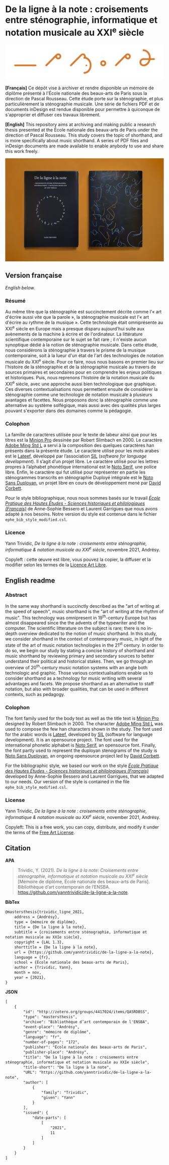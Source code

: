 # De la ligne à la note : croisements entre sténographie, informatique et notation musicale au XXI<sup>e</sup> siècle

![«&nbsp;De la ligne à la note&nbsp;» en sténographie Duployé intégrale](https://raw.githubusercontent.com/yanntrividic/de-la-ligne-a-la-note/main/titre_tranche.png)

**[Français]** Ce dépôt vise à archiver et rendre disponible un mémoire de diplôme présenté à l'École nationale des beaux-arts de Paris sous la direction de Pascal Rousseau. Cette étude porte sur la sténographie, et plus particulièrement la sténographie musicale. Une série de fichiers PDF et de documents inDesign est rendue disponible pour permettre à quiconque de s'approprier et diffuser ces travaux librement.

**[English]** This repository aims at archiving and making public a research thesis presented at the École nationale des beaux-arts de Paris under the direction of Pascal Rousseau. This study covers the topic of shorthand, and is more specifically about music shorthand. A series of PDF files and inDesign documents are made available to enable anybody to use and share this work freely.

![Photo de présentation du livre](https://raw.githubusercontent.com/yanntrividic/de-la-ligne-a-la-note/main/photo_presentation.jpg)

## Version française

*English below.*

### Résumé

Au même titre que la sténographie est succinctement décrite comme l'«&nbsp;art d'écrire aussi vite que la parole&nbsp;», la sténographie musicale est l'«&nbsp;art d'écrire au rythme de la musique&nbsp;». Cette technologie était omniprésente au XXI<sup>e</sup> siècle en Europe mais a presque disparu aujourd'hui suite aux avènements de la machine à écrire et de l'ordinateur. La littérature scientifique contemporaine sur le sujet se fait rare&nbsp;; il n'existe aucun synoptique dédié à la notion de sténographie musicale. Dans cette étude, nous considérons la sténographie à travers le prisme de la musique contemporaine, soit à la lueur d'un état de l'art des technologies de notation musicale du XXI<sup>e</sup> siècle. Pour ce faire, nous nous basons en premier lieu sur l'histoire de la sténographie et de la sténographie musicale au travers de sources primaires et secondaires pour en comprendre les enjeux politiques et historiques. Puis, nous reprenons l'histoire de la notation musicale du XXI<sup>e</sup> siècle, avec une approche aussi bien technologique que graphique. Ces diverses contextualisations nous permettent ensuite de considérer la sténographie comme une technologie de notation musicale à plusieurs avantages et facettes. Nous proposons donc la sténographie comme une alternative au système solfégique, mais aussi avec des qualités plus larges pouvant s'exporter dans des domaines comme la pédagogie.

### Colophon

La famille de caractères utilisée pour le texte de labeur ainsi que pour les titres est la [Minion Pro](https://fonts.adobe.com/fonts/minion) dessinée par Robert Slimbach en 2000. Le caractère [Adobe Ming Std L](https://fonts.adobe.com/fonts/adobe-ming) a servi à la composition des quelques caractères han présents dans la présente étude. Le caractère utilisé pour les mots arabes est le [Lateef](https://software.sil.org/lateef/), développé par l’association [SIL](https://software.sil.org/) (*software for language development*). Il s’agit d’un projet libre. Le caractère utilisé pour les lettres propres à l’alphabet phonétique international est le [Noto Serif](https://fonts.google.com/noto/specimen/Noto+Serif), une police libre. Enfin, le caractère qui fut utilisé pour représenter en partie les sténogrammes transcrits en sténographie Duployé intégrale est le [Noto Sans Duployan](https://github.com/dscorbett/duployan-font/), un projet libre en cours de développement mené par [David Corbett](https://github.com/dscorbett/).

Pour le style bibliographique, nous nous sommes basés sur le travail *[École Pratique des Hautes Études - Sciences historiques et philologiques (Français)](http://www.zotero.org/styles/ecole-pratique-des-hautes-etudes-sciences-historiques-et-philologiques)* de Anne-Sophie Bessero et Laurent Garrigues que nous avons adapté à nos besoins. Notre version du style est contenue dans le fichier `ephe_bib_style_modified.csl`.

### Licence

Yann Trividic, *De la ligne à la note : croisements entre sténographie, informatique & notation musicale au XXI<sup>e</sup> siècle*, novembre 2021, Andrésy.

Copyleft : cette œuvre est libre, vous pouvez la copier, la diffuser et la modifier selon les termes de la [Licence Art Libre](https://artlibre.org).

## English readme

### Abstract

In the same way shorthand is succinctly described as the "art of writing at the speed of speech", music shorthand is the "art of writing at the rhythm of music". This technology was omnipresent in 19<sup>th</sup>-century Europe but has almost disappeared since the the advents of the typewriter and the computer. The scientific litterature on the subject is rare; there is no in-depth overview dedicated to the notion of music shorthand. In this study, we consider shorthand in the context of contemporary music, in light of the state of the art of music notation technologies in the 21<sup>st</sup> century. In order to do so, we begin our study by stating a concise history of shorthand and music shorthand by reviewing primary and secondary sources to better understand their political and historical stakes. Then, we go through an overview of 20<sup>th</sup>-century music notation systems with an angle both technologic and graphic. Those various contextualisations enable us to consider shorthand as a technology for music writing with several advantages and facets. We propose shorthand as an alternative to staff notation, but also with broader qualities, that can be used in different contexts, such as pedagogy.

### Colophon

The font family used for the body text as well as the title text is [Minion Pro](https://fonts.adobe.com/fonts/minion) designed by Robert Slimbach in 2000. The character [Adobe Ming Std L](https://fonts.adobe.com/fonts/adobe-ming) was used to compose the few han characters shown in the study. The font used for the arabic words is [Lateef](https://software.sil.org/lateef/), developed by [SIL](https://software.sil.org/) (software for language development). It is an opensource project. The font used for the international phonetic alphabet is [Noto Serif](https://fonts.google.com/noto/specimen/Noto+Serif), an opensource font. Finally, the font partly used to represent the duployan stenograms of the study is [Noto Sans Duployan](https://github.com/dscorbett/duployan-font/), an ongoing opensource project led by [David Corbett](https://github.com/dscorbett/).

For the bibliographic style, we based our work on the style *[École Pratique des Hautes Études - Sciences historiques et philologiques (Français)](http://www.zotero.org/styles/ecole-pratique-des-hautes-etudes-sciences-historiques-et-philologiques)* developed by Anne-Sophie Bessero and Laurent Garrigues, that we adapted to our needs. Our version of the style is contained in the file `ephe_bib_style_modified.csl`.

### License

Yann Trividic, *De la ligne à la note : croisements entre sténographie, informatique & notation musicale au XXI<sup>e</sup> siècle*, november 2021, Andrésy.

Copyleft: This is a free work, you can copy, distribute, and modify it under the terms of the [Free Art License]( https://artlibre.org/licence/lal/en/).

## Citation

**APA**
> Trividic, Y. (2021). *De la ligne à la note: Croisements entre sténographie, informatique et notation musicale au XXI<sup>e</sup> siècle* [Mémoire de diplôme, École nationale des beaux-arts de Paris]. Bibliothèque d’art contemporain de l’ENSBA. https://github.com/yanntrividic/de-la-ligne-a-la-note.


**BibTex**

    @mastersthesis{trividic_ligne_2021,
    	address = {Andrésy},
    	type = {mémoire de diplôme},
    	title = {De la ligne à la note},
    	subtitle = {croisements entre sténographie, informatique et notation musicale au XXIe siècle},
    	copyright = {LAL 1.3},
    	shorttitle = {De la ligne à la note},
    	url = {https://github.com/yanntrividic/de-la-ligne-a-la-note},
    	language = {fr},
    	school = {École nationale des beaux-arts de Paris},
    	author = {Trividic, Yann},
    	month = nov,
    	year = {2021},
    }


**JSON**

    [
    	{
    		"id": "http://zotero.org/groups/4417024/items/QA5RDBSS",
    		"type": "mastersthesis",
    		"archive": "Bibliothèque d’art contemporain de l'ENSBA",
    		"event-place": "Andrésy",
    		"genre": "mémoire de diplôme",
    		"language": "fr",
    		"number-of-pages": "172",
    		"publisher": "École nationale des beaux-arts de Paris",
    		"publisher-place": "Andrésy",
    		"title": "De la ligne à la note : croisements entre sténographie, informatique et notation musicale au XXIe siècle",
    		"title-short": "De la ligne à la note",
    		"URL": "https://github.com/yanntrividic/de-la-ligne-a-la-note",
    		"author": [
    			{
    				"family": "Trividic",
    				"given": "Yann"
    			}
    		],
    		"issued": {
    			"date-parts": [
    				[
    					"2021",
    					11
    				]
    			]
    		}
    	}
    ]
